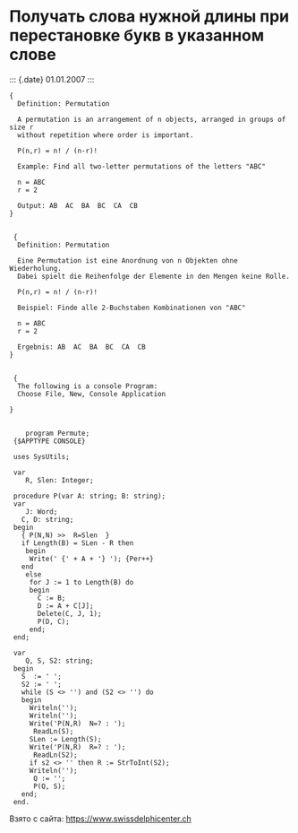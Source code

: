 Получать слова нужной длины при перестановке букв в указанном слове
===================================================================

::: {.date}
01.01.2007
:::

    { 
      Definition: Permutation 
     
      A permutation is an arrangement of n objects, arranged in groups of size r 
      without repetition where order is important. 
     
      P(n,r) = n! / (n-r)! 
     
      Example: Find all two-letter permutations of the letters "ABC" 
     
      n = ABC 
      r = 2 
     
      Output: AB  AC  BA  BC  CA  CB 
    }
     
     
     { 
      Definition: Permutation 
     
      Eine Permutation ist eine Anordnung von n Objekten ohne Wiederholung. 
      Dabei spielt die Reihenfolge der Elemente in den Mengen keine Rolle. 
     
      P(n,r) = n! / (n-r)! 
     
      Beispiel: Finde alle 2-Buchstaben Kombinationen von "ABC" 
     
      n = ABC 
      r = 2 
     
      Ergebnis: AB  AC  BA  BC  CA  CB 
    }
     
     
     { 
      The following is a console Program: 
      Choose File, New, Console Application 
     
    }
     
     
        program Permute;
     {$APPTYPE CONSOLE}
     
     uses SysUtils;
     
     var
        R, Slen: Integer;
     
     procedure P(var A: string; B: string);
     var
        J: Word;
       C, D: string;
     begin
       { P(N,N) >>  R=Slen  }
       if Length(B) = SLen - R then
        begin
         Write(' {' + A + '} '); {Per++}
       end
        else
         for J := 1 to Length(B) do
         begin
           C := B;
           D := A + C[J];
           Delete(C, J, 1);
           P(D, C);
         end;
     end;
     
     var
        Q, S, S2: string;
     begin
       S  := ' ';
       S2 := ' ';
       while (S <> '') and (S2 <> '') do
       begin
         Writeln('');
         Writeln('');
         Write('P(N,R)  N=? : ');
          ReadLn(S);
         SLen := Length(S);
         Write('P(N,R)  R=? : ');
          ReadLn(S2);
         if s2 <> '' then R := StrToInt(S2);
         Writeln('');
          Q := '';
          P(Q, S);
       end;
     end.

Взято с сайта: <https://www.swissdelphicenter.ch>
